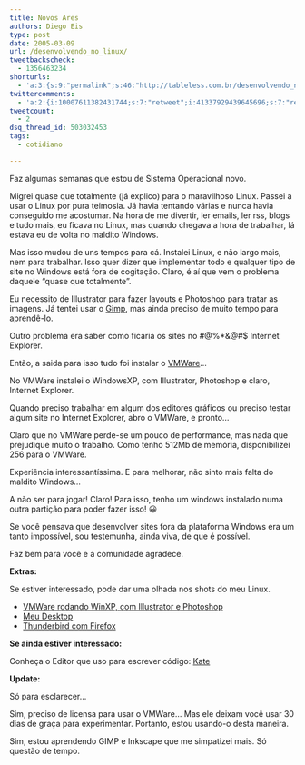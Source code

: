 ```yaml
---
title: Novos Ares
authors: Diego Eis
type: post
date: 2005-03-09
url: /desenvolvendo_no_linux/
tweetbackscheck:
  - 1356463234
shorturls:
  - 'a:3:{s:9:"permalink";s:46:"http://tableless.com.br/desenvolvendo_no_linux";s:7:"tinyurl";s:26:"http://tinyurl.com/3gerlws";s:4:"isgd";s:19:"http://is.gd/TPbpEf";}'
twittercomments:
  - 'a:2:{i:10007611382431744;s:7:"retweet";i:41337929439645696;s:7:"retweet";}'
tweetcount:
  - 2
dsq_thread_id: 503032453
tags:
  - cotidiano

---
```

Faz algumas semanas que estou de Sistema Operacional novo.
          
Migrei quase que totalmente (já explico) para o maravilhoso Linux. Passei a usar o Linux por pura teimosia. Já havia tentando várias e nunca havia conseguido me acostumar. Na hora de me divertir, ler emails, ler rss, blogs e tudo mais, eu ficava no Linux, mas quando chegava a hora de trabalhar, lá estava eu de volta no maldito Windows. 

Mas isso mudou de uns tempos para cá. Instalei Linux, e não largo mais, nem para trabalhar. Isso quer dizer que implementar todo e qualquer tipo de site no Windows está fora de cogitação. Claro, é aí que vem o problema daquele &#8220;quase que totalmente&#8221;.
          
Eu necessito de Illustrator para fazer layouts e Photoshop para tratar as imagens. Já tentei usar o [Gimp][1], mas ainda preciso de muito tempo para aprendê-lo.
          

          
Outro problema era saber como ficaria os sites no #@%*&@#$ Internet Explorer. 

Então, a saida para isso tudo foi instalar o [VMWare][2]&#8230; 
          
No VMWare instalei o WindowsXP, com Illustrator, Photoshop e claro, Internet Explorer.
          
Quando preciso trabalhar em algum dos editores gráficos ou preciso testar algum site no Internet Explorer, abro o VMWare, e pronto&#8230;
          
Claro que no VMWare perde-se um pouco de performance, mas nada que prejudique muito o trabalho. Como tenho 512Mb de memória, disponibilizei 256 para o VMWare. 

Experiência interessantíssima. E para melhorar, não sinto mais falta do maldito Windows&#8230;
          
A não ser para jogar! Claro! Para isso, tenho um windows instalado numa outra partição para poder fazer isso! 😀 

Se você pensava que desenvolver sites fora da plataforma Windows era um tanto impossível, sou testemunha, ainda viva, de que é possível.
          
Faz bem para você e a comunidade agradece. 

**Extras:**
          
Se estiver interessado, pode dar uma olhada nos shots do meu Linux. 

  * [VMWare rodando WinXP, com Illustrator e Photoshop][3]
  * [Meu Desktop][4]
  * [Thunderbird com Firefox][5]

**Se ainda estiver interessado:**
          
Conheça o Editor que uso para escrever código: [Kate][6] 

**Update:**
          
Só para esclarecer&#8230;
          
Sim, preciso de licensa para usar o VMWare&#8230; Mas ele deixam você usar 30 dias de graça para experimentar. Portanto, estou usando-o desta maneira.
          
Sim, estou aprendendo GIMP e Inkscape que me simpatizei mais. Só questão de tempo.

 [1]: http://www.gimp.org/
 [2]: http://www.vmware.com/
 [3]: http://tableless.com.br/eyesmiles/imagens/linux/tela3.png
 [4]: http://tableless.com.br/eyesmiles/imagens/linux/tela1.png
 [5]: http://tableless.com.br/eyesmiles/imagens/linux/tela2.png
 [6]: http://kate.kde.org/